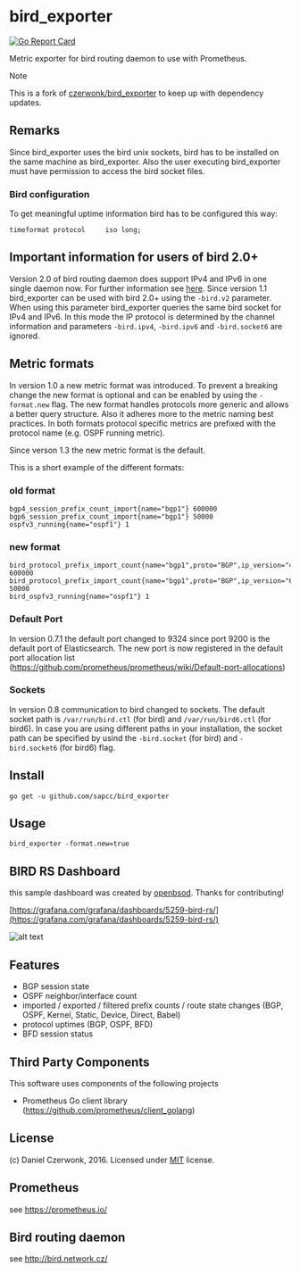 # bird_exporter
[![Go Report Card](https://goreportcard.com/badge/github.com/sapcc/bird_exporter)](https://goreportcard.com/report/github.com/sapcc/bird_exporter)

Metric exporter for bird routing daemon to use with Prometheus.

> [!NOTE]
> This is a fork of [czerwonk/bird_exporter](https://github.com/czerwonk/bird_exporter)
> to keep up with dependency updates.

## Remarks
Since bird_exporter uses the bird unix sockets, bird has to be installed on the same machine as bird_exporter. Also the user executing bird_exporter must have permission to access the bird socket files.

### Bird configuration
To get meaningful uptime information bird has to be configured this way:
```
timeformat protocol     iso long;
```

## Important information for users of bird 2.0+
Version 2.0 of bird routing daemon does support IPv4 and IPv6 in one single daemon now.
For further information see [here](https://gitlab.labs.nic.cz/labs/bird/wikis/transition-notes-to-bird-2).
Since version 1.1 bird_exporter can be used with bird 2.0+ using the `-bird.v2` parameter.
When using this parameter bird_exporter queries the same bird socket for IPv4 and IPv6.
In this mode the IP protocol is determined by the channel information and parameters `-bird.ipv4`, `-bird.ipv6` and `-bird.socket6` are ignored.

## Metric formats
In version 1.0 a new metric format was introduced.
To prevent a breaking change the new format is optional and can be enabled by using the ```-format.new``` flag.
The new format handles protocols more generic and allows a better query structure.
Also it adheres more to the metric naming best practices.
In both formats protocol specific metrics are prefixed with the protocol name (e.g. OSPF running metric).

Since verson 1.3 the new metric format is the default.

This is a short example of the different formats:

### old format
```
bgp4_session_prefix_count_import{name="bgp1"} 600000
bgp6_session_prefix_count_import{name="bgp1"} 50000
ospfv3_running{name="ospf1"} 1
```

### new format
```
bird_protocol_prefix_import_count{name="bgp1",proto="BGP",ip_version="4"} 600000
bird_protocol_prefix_import_count{name="bgp1",proto="BGP",ip_version="6"} 50000
bird_ospfv3_running{name="ospf1"} 1
```

### Default Port
In version 0.7.1 the default port changed to 9324 since port 9200 is the default port of Elasticsearch. The new port is now registered in the default port allocation list (https://github.com/prometheus/prometheus/wiki/Default-port-allocations)

### Sockets
In version 0.8 communication to bird changed to sockets. The default socket path is ```/var/run/bird.ctl``` (for bird) and ```/var/run/bird6.ctl``` (for bird6). In case you are using different paths in your installation, the socket path can be specified by usind the ```-bird.socket``` (for bird) and ```-bird.socket6``` (for bird6) flag.

## Install
```
go get -u github.com/sapcc/bird_exporter
```

## Usage
```
bird_exporter -format.new=true
```

## BIRD RS Dashboard
this sample dashboard was created by [openbsod](https://github.com/openbsod). Thanks for contributing!

[https://grafana.com/grafana/dashboards/5259-bird-rs/](https://grafana.com/grafana/dashboards/5259-bird-rs/)

![alt text](https://github.com/sapcc/bird_exporter/blob/master/grafana/img/bird_exporter.png)

## Features
* BGP session state
* OSPF neighbor/interface count
* imported / exported / filtered prefix counts / route state changes (BGP, OSPF, Kernel, Static, Device, Direct, Babel)
* protocol uptimes (BGP, OSPF, BFD)
* BFD session status

## Third Party Components
This software uses components of the following projects
* Prometheus Go client library (https://github.com/prometheus/client_golang)

## License
(c) Daniel Czerwonk, 2016. Licensed under [MIT](LICENSE) license.

## Prometheus
see https://prometheus.io/

## Bird routing daemon
see http://bird.network.cz/
